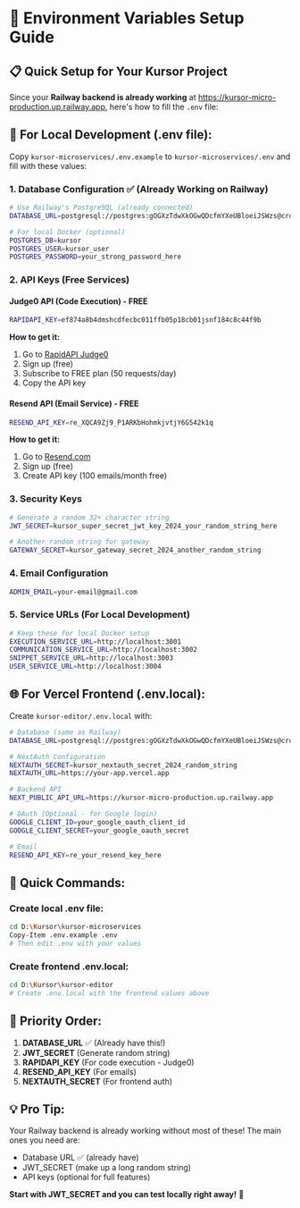 # 🔑 Environment Variables Setup Guide

## 📋 Quick Setup for Your Kursor Project

Since your **Railway backend is already working** at https://kursor-micro-production.up.railway.app, here's how to fill the `.env` file:

## 🎯 For Local Development (.env file):

Copy `kursor-microservices/.env.example` to `kursor-microservices/.env` and fill with these values:

### 1. Database Configuration ✅ (Already Working on Railway)

```bash
# Use Railway's PostgreSQL (already connected)
DATABASE_URL=postgresql://postgres:gOGXzTdwXkOGwQDcfmYXeUBloeiJSWzs@crossover.proxy.rlwy.net:20918/railway

# For local Docker (optional)
POSTGRES_DB=kursor
POSTGRES_USER=kursor_user
POSTGRES_PASSWORD=your_strong_password_here
```

### 2. API Keys (Free Services)

#### Judge0 API (Code Execution) - FREE

```bash
RAPIDAPI_KEY=ef874a8b4dmshcdfecbc011ffb05p18cb01jsnf184c8c44f9b
```

**How to get it:**

1. Go to [RapidAPI Judge0](https://rapidapi.com/judge0-official/api/judge0-ce)
2. Sign up (free)
3. Subscribe to FREE plan (50 requests/day)
4. Copy the API key

#### Resend API (Email Service) - FREE

```bash
RESEND_API_KEY=re_XQCA9Zj9_P1ARKbHohmkjvtjY6G542k1q
```

**How to get it:**

1. Go to [Resend.com](https://resend.com)
2. Sign up (free)
3. Create API key (100 emails/month free)

### 3. Security Keys

```bash
# Generate a random 32+ character string
JWT_SECRET=kursor_super_secret_jwt_key_2024_your_random_string_here

# Another random string for gateway
GATEWAY_SECRET=kursor_gateway_secret_2024_another_random_string
```

### 4. Email Configuration

```bash
ADMIN_EMAIL=your-email@gmail.com
```

### 5. Service URLs (For Local Development)

```bash
# Keep these for local Docker setup
EXECUTION_SERVICE_URL=http://localhost:3001
COMMUNICATION_SERVICE_URL=http://localhost:3002
SNIPPET_SERVICE_URL=http://localhost:3003
USER_SERVICE_URL=http://localhost:3004
```

## 🌐 For Vercel Frontend (.env.local):

Create `kursor-editor/.env.local` with:

```bash
# Database (same as Railway)
DATABASE_URL=postgresql://postgres:gOGXzTdwXkOGwQDcfmYXeUBloeiJSWzs@crossover.proxy.rlwy.net:20918/railway

# NextAuth Configuration
NEXTAUTH_SECRET=kursor_nextauth_secret_2024_random_string
NEXTAUTH_URL=https://your-app.vercel.app

# Backend API
NEXT_PUBLIC_API_URL=https://kursor-micro-production.up.railway.app

# OAuth (Optional - for Google login)
GOOGLE_CLIENT_ID=your_google_oauth_client_id
GOOGLE_CLIENT_SECRET=your_google_oauth_secret

# Email
RESEND_API_KEY=re_your_resend_key_here
```

## 🚀 Quick Commands:

### Create local .env file:

```bash
cd D:\Kursor\kursor-microservices
Copy-Item .env.example .env
# Then edit .env with your values
```

### Create frontend .env.local:

```bash
cd D:\Kursor\kursor-editor
# Create .env.local with the frontend values above
```

## 🎯 Priority Order:

1. **DATABASE_URL** ✅ (Already have this!)
2. **JWT_SECRET** (Generate random string)
3. **RAPIDAPI_KEY** (For code execution - Judge0)
4. **RESEND_API_KEY** (For emails)
5. **NEXTAUTH_SECRET** (For frontend auth)

## 💡 Pro Tip:

Your Railway backend is already working without most of these! The main ones you need are:

- Database URL ✅ (already have)
- JWT_SECRET (make up a long random string)
- API keys (optional for full features)

**Start with JWT_SECRET and you can test locally right away!** 🚀
